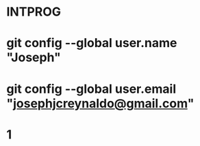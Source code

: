 # INTPROG
# git config --global user.name "Joseph"
# git config --global user.email "josephjcreynaldo@gmail.com"

# 1